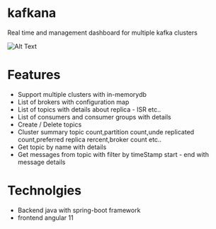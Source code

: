 # kafkana
Real time and management  dashboard  for multiple kafka clusters 

![Alt Text](https://github.com/ragoob/kafkana/blob/main/kafkana-gif.gif?raw=true)



# Features
 - Support multiple clusters with in-memorydb
 - List of brokers with configuration map
 - List of topics with details about replica - ISR etc..
 - List of consumers and consumer groups with details
 - Create / Delete topics
 - Cluster summary topic count,partition count,unde replicated count,preferred replica rercent,broker count etc..
 - Get topic by name with details
 - Get messages from topic with filter by timeStamp start - end with message details 

# Technolgies
 - Backend java with spring-boot framework
 - frontend angular 11
 
 
